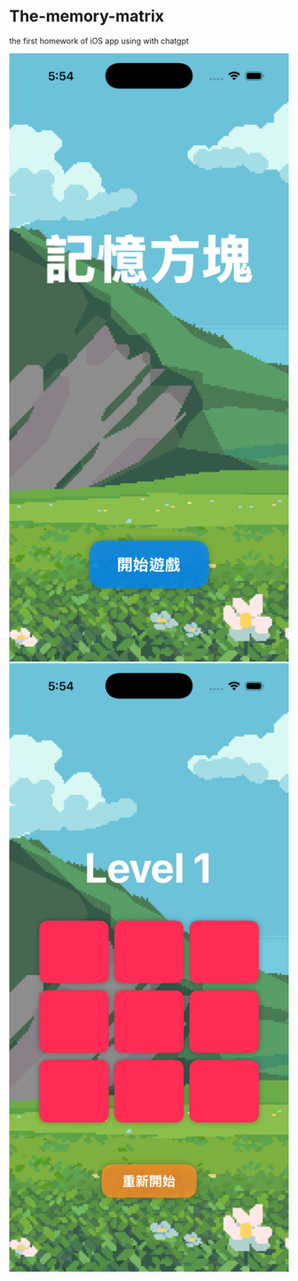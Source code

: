 # The-memory-matrix
the first homework of iOS app using with chatgpt

<img src="Simulator Screenshot - iPhone 16 Pro - 2025-09-21 at 17.54.36.png" alt="主畫面" width="600"> <img src="Simulator Screenshot - iPhone 16 Pro - 2025-09-21 at 17.54.41.png" alt="主畫面" width="600"> 
